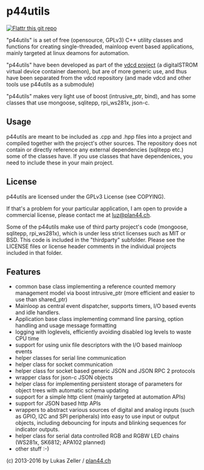 
p44utils
========

[![Flattr this git repo](http://api.flattr.com/button/flattr-badge-large.png)](https://flattr.com/submit/auto?user_id=luz&url=https://github.com/plan44/p44utils&title=p44utils&language=&tags=github&category=software) 

"p44utils" is a set of free (opensource, GPLv3) C++ utility classes and functions for creating single-threaded, mainloop event based applications, mainly targeted at linux deamons for automation.

"p44utils" have been developed as part of the [vdcd project](https://github.com/plan44/vdcd) (a digitalSTROM virtual device container daemon), but are of more generic use, and thus have been separated from the vdcd repository (and made vdcd and other tools use p44utils as a submodule)

"p44utils" makes very light use of boost (intrusive_ptr, bind), and has some classes that use mongoose, sqlitepp, rpi_ws281x, json-c.

Usage
-----
p44utils are meant to be included as .cpp and .hpp files into a project and compiled together with the project's other sources. The repository does not contain or directly reference any external dependencies (sqlitepp etc.) some of the classes have. If you use classes that have dependenices, you need to include these in your main project.


License
-------

p44utils are licensed under the GPLv3 License (see COPYING).

If that's a problem for your particular application, I am open to provide a commercial license, please contact me at [luz@plan44.ch](mailto:luz@plan44.ch).

Some of the p44utils make use of third party project's code (mongoose, sqlitepp, rpi_ws281x), which is under less strict licenses such as MIT or BSD. This code is included in the "thirdparty" subfolder. Please see the LICENSE files or license header comments in the individual projects included in that folder.


Features
--------

- common base class implementing a reference counted memory management model via boost intrusive\_ptr (more efficient and easier to use than shared\_ptr)
- Mainloop as central event dispatcher, supports timers, I/O based events and idle handlers.
- Application base class implementing command line parsing, option handling and usage message formatting
- logging with loglevels, efficiently avoiding disabled log levels to waste CPU time
- support for using unix file descriptors with the I/O based mainloop events
- helper classes for serial line communication
- helper class for socket communication
- helper class for socket based generic JSON and JSON RPC 2 protocols
- wrapper class for json-c JSON objects
- helper class for implementing persistent storage of parameters for object trees with automatic schema updating
- support for a simple http client (mainly targeted at automation APIs)
- support for JSON based http APIs
- wrappers to abstract various sources of digital and analog inputs (such as GPIO, I2C and SPI peripherals) into easy to use input or output objects, including debouncing for inputs and blinking sequences for indicator outputs.
- helper class for serial data controlled RGB and RGBW LED chains (WS281x, SK6812; APA102 planned)
- other stuff :-)

(c) 2013-2016 by Lukas Zeller / [plan44.ch](http://www.plan44.ch/opensource)







